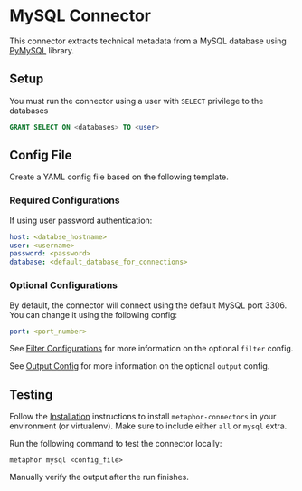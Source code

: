 # MySQL Connector

This connector extracts technical metadata from a MySQL database using [PyMySQL](https://github.com/PyMySQL/PyMySQL) library.

## Setup

You must run the connector using a user with `SELECT` privilege to the databases

```sql
GRANT SELECT ON <databases> TO <user>
```

## Config File

Create a YAML config file based on the following template.

### Required Configurations

If using user password authentication:

```yaml
host: <databse_hostname>
user: <username>
password: <password>
database: <default_database_for_connections>
```

### Optional Configurations

By default, the connector will connect using the default MySQL port 3306. You can change it using the following config:

```yaml
port: <port_number>
```

See [Filter Configurations](../common/docs/filter.md) for more information on the optional `filter` config.

See [Output Config](../common/docs/output.md) for more information on the optional `output` config.

## Testing

Follow the [Installation](../../README.md) instructions to install `metaphor-connectors` in your environment (or virtualenv). Make sure to include either `all` or `mysql` extra.

Run the following command to test the connector locally:

```shell
metaphor mysql <config_file>
```

Manually verify the output after the run finishes.
